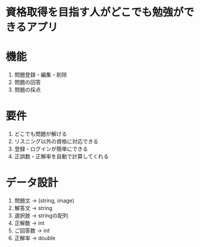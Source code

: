 # 資格取得を目指す人がどこでも勉強ができるアプリ

# 機能

1. 問題登録・編集・削除
2. 問題の回答
3. 問題の採点

# 要件

1. どこでも問題が解ける
2. リスニング以外の資格に対応できる
3. 登録・ログインが簡単にできる
3. 正誤数・正解率を自動で計算してくれる

# データ設計

1. 問題文 -> (string, image)
2. 解答文 -> string
3. 選択肢 -> stringの配列
4. 正解数 -> int
5. ご回答数 -> int
5. 正解率 -> double
